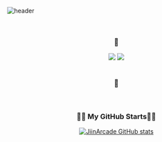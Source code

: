![header](https://capsule-render.vercel.app/api?type=waving&color=timeGradient&text=Welcome%20to%20Jiin's%20GitHub%20🤞&animation=twinkling&fontSize=35&fontAlignY=40&fontAlign=70&height=250)

<br>

<h3 align="center">🍕</h3>
<div align="center">
  <a href="https://www.instagram.com/effloresce_jn/" target="_blank"><img src="https://img.shields.io/badge/Instagram-ff69b4?style= social&logo=Instagram&logoColor=ff69b4"/></a>  
  <a href="https://www.naver.com/" target="_blank"><img src="https://img.shields.io/badge/Naver-03C75A?style= social&logo=Instagram&logoColor=03C75A"/></a>
</div>

<br>

<h3 align="center">🍟</h3>
<div align="center">

</div>

<br>

<h3 align="center">👩‍💻 My GitHub Starts👩‍💻</h3>
<div align="center">
  
[![JiinArcade GitHub stats](https://github-readme-stats.vercel.app/api?username=JiinArcade&show_icons=true&theme=radical)](https://github.com/JiinArcade/github-readme-stats)
</div>







